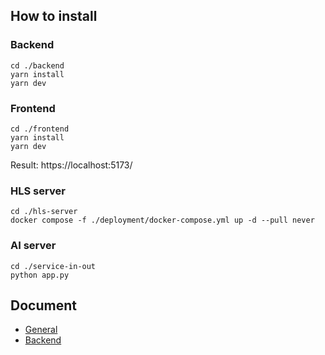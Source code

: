## How to install

### Backend
```
cd ./backend
yarn install
yarn dev
```

### Frontend
```
cd ./frontend
yarn install
yarn dev
```
Result: https://localhost:5173/

### HLS server
```
cd ./hls-server
docker compose -f ./deployment/docker-compose.yml up -d --pull never
```

### AI server
```
cd ./service-in-out
python app.py
```

## Document
- [General](https://1drv.ms/w/s!ApgtvXo0OGIMjPoeHpMO43nBAH-nIA)
- [Backend](https://1drv.ms/w/s!ApgtvXo0OGIMiIFMB04yW73IkzwT8A)
